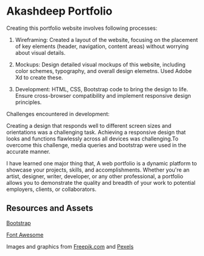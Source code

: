 # Akashdeep Portfolio

Creating this portfolio website involves following processes:

1. Wireframing: Created a layout of the website, focusing on the placement of key elements (header, navigation, content areas) without worrying about visual details.

2. Mockups: Design detailed visual mockups of this website, including color schemes, typography, and overall design elemetns. Used Adobe Xd to create these.

3. Development: HTML, CSS, Bootstrap code to bring the design to life. Ensure cross-browser compatibility and implement responsive design principles.

Challenges encountered in development:

Creating a design that responds well to different screen sizes and orientations was a challenging task. Achieving a responsive design that looks and functions flawlessly across all devices was challenging.To overcome this challenge, media queries and bootstrap were used in the accurate manner.

I have learned one major thing that, A web portfolio is a dynamic platform to showcase your projects, skills, and accomplishments. Whether you're an artist, designer, writer, developer, or any other professional, a portfolio allows you to demonstrate the quality and breadth of your work to potential employers, clients, or collaborators. 


## Resources and Assets

[Bootstrap](https://getbootstrap.com/)

[Font Awesome](https://fontawesome.com/)

Images and graphics from  [Freepik.com](https://www.freepik.com/) and [Pexels](https://www.pexels.com/)


